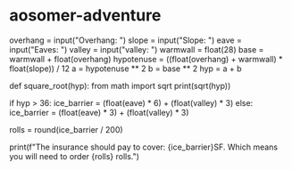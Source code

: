 # aosomer-adventure

overhang = input("Overhang: ")
slope = input("Slope: ")
eave = input("Eaves: ")
valley = input("valley: ")
warmwall = float(28)
base = warmwall + float(overhang)
hypotenuse = ((float(overhang) + warmwall) * float(slope)) / 12
a = hypotenuse ** 2
b = base ** 2
hyp = a + b

def square_root(hyp):
    from math import sqrt
    print(sqrt(hyp))

if hyp > 36:
    ice_barrier = (float(eave) * 6) + (float(valley) * 3)
else:
    ice_barrier = (float(eave) * 3) + (float(valley) * 3)

rolls = round(ice_barrier / 200)

print(f"The insurance should pay to cover: {ice_barrier}SF.  Which means you will need to order {rolls} rolls.")

